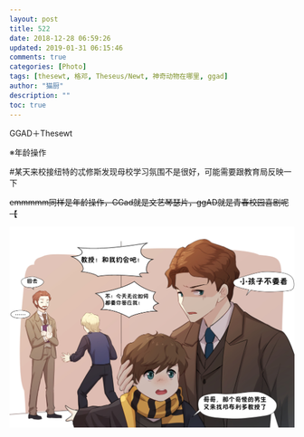 ```yaml
---
layout: post
title: 522
date: 2018-12-28 06:59:26
updated: 2019-01-31 06:15:46
comments: true
categories: [Photo]
tags: [thesewt, 格邓, Theseus/Newt, 神奇动物在哪里, ggad]
author: "猫厨"
description: ""
toc: true
---
```


<p>GGAD＋Thesewt</p> 
<p>※年龄操作</p> 
<p>#某天来校接纽特的忒修斯发现母校学习氛围不是很好，可能需要跟教育局反映一下</p> 
<p><span style="text-decoration:line-through;"  >emmmmm同样是年龄操作，GGad就是文艺琴瑟片，ggAD就是青春校园喜剧呢【</span></p>

![](https://raw.githubusercontent.com/alicewish/meowchain247/master/img_cVZNdzJtQk9JV2QvT3VlU0lDb0FHeWVvQ2pZdTZ1b01MVENleGFRM0Q5bHkxMkZBYWUxVkZnPT0.jpg)